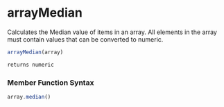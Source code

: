 # arrayMedian

Calculates the Median value of items in an array. All elements in the array must contain values that can be converted to numeric.

```javascript
arrayMedian(array)
```

```javascript
returns numeric
```
### Member Function Syntax

```javascript
array.median()
```
